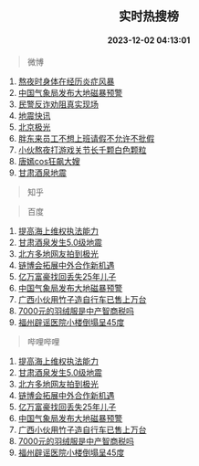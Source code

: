 <div align="center"><h2>实时热搜榜</h2><h4>2023-12-02 04:13:01</h4></div>

> 微博  

1. [熬夜时身体在经历炎症风暴](https://s.weibo.com/weibo?q=%23%E7%86%AC%E5%A4%9C%E6%97%B6%E8%BA%AB%E4%BD%93%E5%9C%A8%E7%BB%8F%E5%8E%86%E7%82%8E%E7%97%87%E9%A3%8E%E6%9A%B4%23&t=31&band_rank=1&Refer=top)<br />
2. [中国气象局发布大地磁暴预警](https://s.weibo.com/weibo?q=%23%E4%B8%AD%E5%9B%BD%E6%B0%94%E8%B1%A1%E5%B1%80%E5%8F%91%E5%B8%83%E5%A4%A7%E5%9C%B0%E7%A3%81%E6%9A%B4%E9%A2%84%E8%AD%A6%23&t=31&band_rank=2&Refer=top)<br />
3. [民警反诈劝阻真实现场](https://s.weibo.com/weibo?q=%23%E6%B0%91%E8%AD%A6%E5%8F%8D%E8%AF%88%E5%8A%9D%E9%98%BB%E7%9C%9F%E5%AE%9E%E7%8E%B0%E5%9C%BA%23&t=31&band_rank=3&Refer=top)<br />
4. [地震快讯](https://s.weibo.com/weibo?q=%23%E5%9C%B0%E9%9C%87%E5%BF%AB%E8%AE%AF%23&t=31&band_rank=4&Refer=top)<br />
5. [北京极光](https://s.weibo.com/weibo?q=%E5%8C%97%E4%BA%AC%E6%9E%81%E5%85%89&t=31&band_rank=5&Refer=top)<br />
6. [胖东来员工不想上班请假不允许不批假](https://s.weibo.com/weibo?q=%23%E8%83%96%E4%B8%9C%E6%9D%A5%E5%91%98%E5%B7%A5%E4%B8%8D%E6%83%B3%E4%B8%8A%E7%8F%AD%E8%AF%B7%E5%81%87%E4%B8%8D%E5%85%81%E8%AE%B8%E4%B8%8D%E6%89%B9%E5%81%87%23&t=31&band_rank=6&Refer=top)<br />
7. [小伙熬夜打游戏关节长千颗白色颗粒](https://s.weibo.com/weibo?q=%23%E5%B0%8F%E4%BC%99%E7%86%AC%E5%A4%9C%E6%89%93%E6%B8%B8%E6%88%8F%E5%85%B3%E8%8A%82%E9%95%BF%E5%8D%83%E9%A2%97%E7%99%BD%E8%89%B2%E9%A2%97%E7%B2%92%23&t=31&band_rank=7&Refer=top)<br />
8. [唐嫣cos狂飙大嫂](https://s.weibo.com/weibo?q=%23%E5%94%90%E5%AB%A3cos%E7%8B%82%E9%A3%99%E5%A4%A7%E5%AB%82%23&t=31&band_rank=8&Refer=top)<br />
9. [甘肃酒泉地震](https://s.weibo.com/weibo?q=%E7%94%98%E8%82%83%E9%85%92%E6%B3%89%E5%9C%B0%E9%9C%87&t=31&band_rank=9&Refer=top)<br />

> 知乎  


> 百度  

1. [提高海上维权执法能力](https://www.baidu.com/s?wd=%E6%8F%90%E9%AB%98%E6%B5%B7%E4%B8%8A%E7%BB%B4%E6%9D%83%E6%89%A7%E6%B3%95%E8%83%BD%E5%8A%9B&sa=fyb_news&rsv_dl=fyb_news)<br />
2. [甘肃酒泉发生5.0级地震](https://www.baidu.com/s?wd=%E7%94%98%E8%82%83%E9%85%92%E6%B3%89%E5%8F%91%E7%94%9F5.0%E7%BA%A7%E5%9C%B0%E9%9C%87&sa=fyb_news&rsv_dl=fyb_news)<br />
3. [北方多地网友拍到极光](https://www.baidu.com/s?wd=%E5%8C%97%E6%96%B9%E5%A4%9A%E5%9C%B0%E7%BD%91%E5%8F%8B%E6%8B%8D%E5%88%B0%E6%9E%81%E5%85%89&sa=fyb_news&rsv_dl=fyb_news)<br />
4. [链博会拓展中外合作新机遇](https://www.baidu.com/s?wd=%E9%93%BE%E5%8D%9A%E4%BC%9A%E6%8B%93%E5%B1%95%E4%B8%AD%E5%A4%96%E5%90%88%E4%BD%9C%E6%96%B0%E6%9C%BA%E9%81%87&sa=fyb_news&rsv_dl=fyb_news)<br />
5. [亿万富豪找回丢失25年儿子](https://www.baidu.com/s?wd=%E4%BA%BF%E4%B8%87%E5%AF%8C%E8%B1%AA%E6%89%BE%E5%9B%9E%E4%B8%A2%E5%A4%B125%E5%B9%B4%E5%84%BF%E5%AD%90&sa=fyb_news&rsv_dl=fyb_news)<br />
6. [中国气象局发布大地磁暴预警](https://www.baidu.com/s?wd=%E4%B8%AD%E5%9B%BD%E6%B0%94%E8%B1%A1%E5%B1%80%E5%8F%91%E5%B8%83%E5%A4%A7%E5%9C%B0%E7%A3%81%E6%9A%B4%E9%A2%84%E8%AD%A6&sa=fyb_news&rsv_dl=fyb_news)<br />
7. [广西小伙用竹子造自行车已售上万台](https://www.baidu.com/s?wd=%E5%B9%BF%E8%A5%BF%E5%B0%8F%E4%BC%99%E7%94%A8%E7%AB%B9%E5%AD%90%E9%80%A0%E8%87%AA%E8%A1%8C%E8%BD%A6%E5%B7%B2%E5%94%AE%E4%B8%8A%E4%B8%87%E5%8F%B0&sa=fyb_news&rsv_dl=fyb_news)<br />
8. [7000元的羽绒服是中产智商税吗](https://www.baidu.com/s?wd=7000%E5%85%83%E7%9A%84%E7%BE%BD%E7%BB%92%E6%9C%8D%E6%98%AF%E4%B8%AD%E4%BA%A7%E6%99%BA%E5%95%86%E7%A8%8E%E5%90%97&sa=fyb_news&rsv_dl=fyb_news)<br />
9. [福州辟谣医院小楼倒塌呈45度](https://www.baidu.com/s?wd=%E7%A6%8F%E5%B7%9E%E8%BE%9F%E8%B0%A3%E5%8C%BB%E9%99%A2%E5%B0%8F%E6%A5%BC%E5%80%92%E5%A1%8C%E5%91%8845%E5%BA%A6&sa=fyb_news&rsv_dl=fyb_news)<br />

> 哔哩哔哩  

1. [提高海上维权执法能力](https://www.baidu.com/s?wd=%E6%8F%90%E9%AB%98%E6%B5%B7%E4%B8%8A%E7%BB%B4%E6%9D%83%E6%89%A7%E6%B3%95%E8%83%BD%E5%8A%9B&sa=fyb_news&rsv_dl=fyb_news)<br />
2. [甘肃酒泉发生5.0级地震](https://www.baidu.com/s?wd=%E7%94%98%E8%82%83%E9%85%92%E6%B3%89%E5%8F%91%E7%94%9F5.0%E7%BA%A7%E5%9C%B0%E9%9C%87&sa=fyb_news&rsv_dl=fyb_news)<br />
3. [北方多地网友拍到极光](https://www.baidu.com/s?wd=%E5%8C%97%E6%96%B9%E5%A4%9A%E5%9C%B0%E7%BD%91%E5%8F%8B%E6%8B%8D%E5%88%B0%E6%9E%81%E5%85%89&sa=fyb_news&rsv_dl=fyb_news)<br />
4. [链博会拓展中外合作新机遇](https://www.baidu.com/s?wd=%E9%93%BE%E5%8D%9A%E4%BC%9A%E6%8B%93%E5%B1%95%E4%B8%AD%E5%A4%96%E5%90%88%E4%BD%9C%E6%96%B0%E6%9C%BA%E9%81%87&sa=fyb_news&rsv_dl=fyb_news)<br />
5. [亿万富豪找回丢失25年儿子](https://www.baidu.com/s?wd=%E4%BA%BF%E4%B8%87%E5%AF%8C%E8%B1%AA%E6%89%BE%E5%9B%9E%E4%B8%A2%E5%A4%B125%E5%B9%B4%E5%84%BF%E5%AD%90&sa=fyb_news&rsv_dl=fyb_news)<br />
6. [中国气象局发布大地磁暴预警](https://www.baidu.com/s?wd=%E4%B8%AD%E5%9B%BD%E6%B0%94%E8%B1%A1%E5%B1%80%E5%8F%91%E5%B8%83%E5%A4%A7%E5%9C%B0%E7%A3%81%E6%9A%B4%E9%A2%84%E8%AD%A6&sa=fyb_news&rsv_dl=fyb_news)<br />
7. [广西小伙用竹子造自行车已售上万台](https://www.baidu.com/s?wd=%E5%B9%BF%E8%A5%BF%E5%B0%8F%E4%BC%99%E7%94%A8%E7%AB%B9%E5%AD%90%E9%80%A0%E8%87%AA%E8%A1%8C%E8%BD%A6%E5%B7%B2%E5%94%AE%E4%B8%8A%E4%B8%87%E5%8F%B0&sa=fyb_news&rsv_dl=fyb_news)<br />
8. [7000元的羽绒服是中产智商税吗](https://www.baidu.com/s?wd=7000%E5%85%83%E7%9A%84%E7%BE%BD%E7%BB%92%E6%9C%8D%E6%98%AF%E4%B8%AD%E4%BA%A7%E6%99%BA%E5%95%86%E7%A8%8E%E5%90%97&sa=fyb_news&rsv_dl=fyb_news)<br />
9. [福州辟谣医院小楼倒塌呈45度](https://www.baidu.com/s?wd=%E7%A6%8F%E5%B7%9E%E8%BE%9F%E8%B0%A3%E5%8C%BB%E9%99%A2%E5%B0%8F%E6%A5%BC%E5%80%92%E5%A1%8C%E5%91%8845%E5%BA%A6&sa=fyb_news&rsv_dl=fyb_news)<br />
